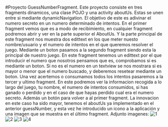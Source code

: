 #Proyecto GuessNumberFragment.
Este proyecto consiste en tres fragments dinamicos, una clase POJO y una activity aboutUs. Estas se unen entre si mediante dynamicNavigation.
El objetivo de este es adivinar el numero secreto en un numero determinado de intentos. En el primer fragment vemos que es a modo de recibimiento, 
en cualquier fragment podremos abrir y ver en la parte superior el AboutUs.
Y la parte principal de este fragment nos muestra dos edittext en los que meter nuesto nombre/usuario y el numero de intentos en el que queremos resolver el juego. 
Mediante un boton pasamos a la segundo fragment siendo esta la principal de nuestro juego. 
En este fragment tenemos un edittext por el que introducir el numero que nosotros pensamos que es, comprobamos si es mediante un boton. 
Si no es el numero en un textview se nos mostrara si es mayor o menor que el numero buscado, y deberemos resetear mediante un boton. 
Una vez acertemos o consumamos todos los intentos pasaremos a la tercer y ultimo fragment. 
En este podremos ver la informacion recogida a lo largo del juego, tu nombre, el numero de intentos consumidos, 
si has ganado o perdido y en el caso de que hayas perdido cual era el numero secreto. Además un botón para volver a al primer fragment.
La innovacion en este caso ha sido mayor, tenemos el aboutUs ya implementado en el anterior guessNumber, y esta vez he introducido un icono a la aplicación y una 
imagen que se muestra en el último fragment.
Adjunto imagenes:
![1](https://user-images.githubusercontent.com/102852923/199354746-0982d0a1-56c7-401e-a630-58345b1e7784.jpeg)
![2](https://user-images.githubusercontent.com/102852923/199354758-88f84c08-4989-49e6-b49a-6c2365a69c6f.jpeg)
![3](https://user-images.githubusercontent.com/102852923/199354764-3e240d60-4890-4dfd-a0cc-8294e1b57ad7.jpeg)
![4](https://user-images.githubusercontent.com/102852923/199354766-40361114-98a3-4506-8489-323e1fbd2125.jpeg)
